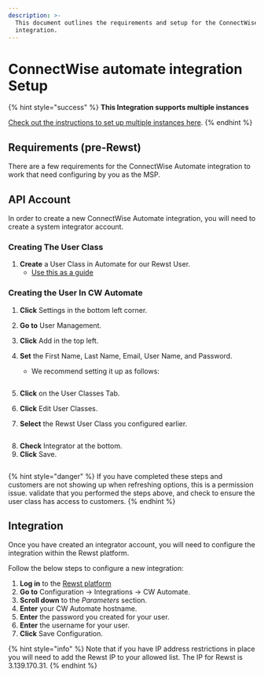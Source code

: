 ```yaml
---
description: >-
  This document outlines the requirements and setup for the ConnectWise Automate
  integration.
---
```


# ConnectWise automate integration Setup

{% hint style="success" %}
**This Integration supports multiple instances**

[Check out the instructions to set up multiple instances here](../../../multi-instance-integration/multi-instance-integration-setup.md).
{% endhint %}

## Requirements (pre-Rewst)

There are a few requirements for the ConnectWise Automate integration to work that need configuring by you as the MSP.

## API Account

In order to create a new ConnectWise Automate integration, you will need to create a system integrator account.

### Creating The User Class

1. **Create** a User Class in Automate for our Rewst User.&#x20;
   * [Use this as a guide](least-privilege-access-guide-for-connectwise-automate-integration.md)

### Creating the User In CW Automate

1. **Click** Settings in the bottom left corner.
2. **Go to** User Management.
3. **Click** Add in the top left.
4.  **Set** the First Name, Last Name, Email, User Name, and Password.&#x20;

    * We recommend setting it up as follows:

    <figure><img src="../../../../../.gitbook/assets/2023-09-13_14-04-24.png" alt=""><figcaption></figcaption></figure>
5. **Click** on the User Classes Tab.
6. **Click** Edit User Classes.&#x20;
7. **Select** the Rewst User Class you configured earlier.

<figure><img src="../../../../../.gitbook/assets/2023-09-13_14-06-21.png" alt=""><figcaption></figcaption></figure>

8. **Check** Integrator at the bottom.&#x20;
9. **Click** Save.

<figure><img src="../../../../../.gitbook/assets/2023-09-13_14-07-16.png" alt=""><figcaption></figcaption></figure>

{% hint style="danger" %}
If you have completed these steps and customers are not showing up when refreshing options, this is a permission issue. validate that you performed the steps above, and check to ensure the user class has access to customers.&#x20;
{% endhint %}

## Integration

Once you have created an integrator account, you will need to configure the integration within the Rewst platform.

Follow the below steps to configure a new integration:

1. **Log in** to the [Rewst platform](https://app.rewst.io/)
2. **Go to** Configuration → Integrations → CW Automate.
3. **Scroll down** to the _Parameters_ section.
4. **Enter** your CW Automate hostname.
5. **Enter** the password you created for your user.
6. **Enter** the username for your user.
7. **Click** Save Configuration.

{% hint style="info" %}
Note that if you have IP address restrictions in place you will need to add the Rewst IP to your allowed list. The IP for Rewst is 3.139.170.31.
{% endhint %}
